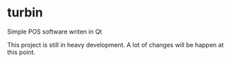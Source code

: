 # turbin
Simple POS software writen in Qt

This project is still in heavy development. A lot of changes will be happen at this point.
